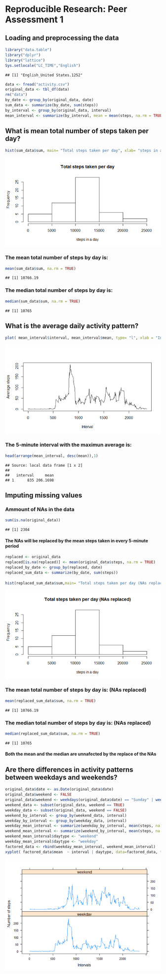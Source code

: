 # Reproducible Research: Peer Assessment 1


## Loading and preprocessing the data


```r
library("data.table")
library("dplyr")
library("lattice")
Sys.setlocale("LC_TIME","English")
```

```
## [1] "English_United States.1252"
```

```r
data <- fread("activity.csv")
original_data <- tbl_df(data)
rm("data")
by_date <- group_by(original_data, date)
sum_data <- summarize(by_date, sum(steps))
by_interval <- group_by(original_data, interval)
mean_interval <- summarize(by_interval, mean = mean(steps, na.rm = TRUE))
```

## What is mean total number of steps taken per day?


```r
hist(sum_data$sum, main= "Total steps taken per day", xlab= "steps in a day")
```

![](./PA1_template_files/figure-html/unnamed-chunk-2-1.png) 

### The mean total number of steps by day is:

```r
mean(sum_data$sum, na.rm = TRUE)
```

```
## [1] 10766.19
```

### The median total number of steps by day is:

```r
median(sum_data$sum, na.rm = TRUE)
```

```
## [1] 10765
```

## What is the average daily activity pattern?

```r
plot( mean_interval$interval, mean_interval$mean, type= "l", xlab = "Interval", ylab= "Average steps")
```

![](./PA1_template_files/figure-html/unnamed-chunk-5-1.png) 

### The 5-minute interval with the maximun average is:

```r
head(arrange(mean_interval, desc(mean)),1)
```

```
## Source: local data frame [1 x 2]
## 
##   interval     mean
## 1      835 206.1698
```

## Imputing missing values

### Ammount of NAs in the data

```r
sum(is.na(original_data))
```

```
## [1] 2304
```
#### The NAs will be replaced by the mean steps taken in every 5-minute period


```r
replaced <- original_data
replaced[is.na(replaced)] <- mean(original_data$steps, na.rm = TRUE)
replaced_by_date <- group_by(replaced, date)
replaced_sum_data <- summarize(by_date, sum(steps))

hist(replaced_sum_data$sum,main= "Total steps taken per day (NAs replaced)", xlab= "steps in a day" )
```

![](./PA1_template_files/figure-html/unnamed-chunk-8-1.png) 

### The mean total number of steps by day is: (NAs replaced)

```r
mean(replaced_sum_data$sum, na.rm = TRUE)
```

```
## [1] 10766.19
```

### The median total number of steps by day is: (NAs replaced)

```r
median(replaced_sum_data$sum, na.rm = TRUE)
```

```
## [1] 10765
```
#### Both the mean and the median are unnafected by the replace of the NAs


## Are there differences in activity patterns between weekdays and weekends?

```r
original_data$date <- as.Date(original_data$date)
original_data$weekend <- FALSE
original_data$weekend <- weekdays(original_data$date) == "Sunday" | weekdays(original_data$date) == "Saturday"
weekend_data <- subset(original_data, weekend == TRUE)
weekday_data <- subset(original_data, weekend == FALSE)
weekend_by_interval <- group_by(weekend_data, interval)
weekday_by_interval <- group_by(weekday_data, interval)
weekday_mean_interval <- summarize(weekday_by_interval, mean(steps, na.rm = TRUE))
weekend_mean_interval <- summarize(weekend_by_interval, mean(steps, na.rm = TRUE))
weekend_mean_interval$daytype <- "weekend"
weekday_mean_interval$daytype <- "weekday"
factored_data <- rbind(weekday_mean_interval, weekend_mean_interval)
xyplot( factored_data$mean  ~ interval | daytype, data=factored_data, type="l", xlab= "Intervals", ylab= "Number of steps", layout=c(1,2))
```

![](./PA1_template_files/figure-html/unnamed-chunk-11-1.png) 
